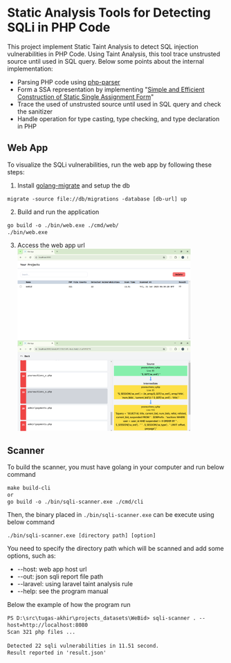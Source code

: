 # Static Analysis Tools for Detecting SQLi in PHP Code
This project implement Static Taint Analysis to detect SQL injection vulnerabilities in PHP Code. Using Taint Analysis, this tool trace unstrusted source until used in SQL query. Below some points about the internal implementation:
- Parsing PHP code using [php-parser](https://github.com/VKCOM/php-parser/)
- Form a SSA representation by implementing "[Simple and Efficient Construction of Static Single Assignment Form](https://link.springer.com/chapter/10.1007/978-3-642-37051-9_6)"
- Trace the used of unstrusted source until used in SQL query and check the sanitizer
- Handle operation for type casting, type checking, and type declaration in PHP

## Web App
To visualize the SQLi vulnerabilities, run the web app by following these steps:
1. Install [golang-migrate](https://github.com/golang-migrate/migrate/) and setup the db
```
migrate -source file://db/migrations -database [db-url] up
```
2. Build and run the application
```
go build -o ./bin/web.exe ./cmd/web/
./bin/web.exe
```
3. Access the web app url
<img src="./storage/assets/web-ui-1.png" alt="drawing" width="400"/> <img src="./storage/assets/web-ui-2.png" alt="drawing" width="400"/> 

## Scanner
To build the scanner, you must have golang in your computer and run below command
```
make build-cli
or
go build -o ./bin/sqli-scanner.exe ./cmd/cli
```
Then, the binary placed in `./bin/sqli-scanner.exe` can be execute using below command
```
./bin/sqli-scanner.exe [directory path] [option]
```
You need to specify the directory path which will be scanned and add some options, such as:
- --host: web app host url
- --out: json sqli report file path
- --laravel: using laravel taint analysis rule
- --help: see the program manual

Below the example of how the program run
```
PS D:\src\tugas-akhir\projects_datasets\WeBid> sqli-scanner . --host=http://localhost:8080
Scan 321 php files ...

Detected 22 sqli vulnerabilities in 11.51 second.
Result reported in 'result.json'
```